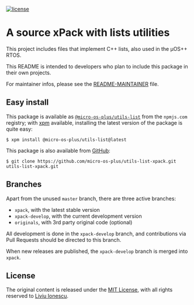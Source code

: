 [![license](https://img.shields.io/github/license/micro-os-plus/utils-list-xpack)](https://github.com/micro-os-plus/utils-list-xpack/blob/xpack/LICENSE)

# A source xPack with lists utilities

This project includes files that implement C++ lists, also used in the
µOS++ RTOS.

This README is intended to developers who plan to include this package
in their own projects.

For maintainer infos, please see the [README-MAINTAINER](README-MAINTAINER.md) file.

## Easy install

This package is available as
[`@micro-os-plus/utils-list`](https://www.npmjs.com/package/@micro-os-plus/utils-list)
from the `npmjs.com` registry; with [xpm](https://xpack.github.io/xpm/)
available, installing the latest version of the package is quite easy:

```console
$ xpm install @micro-os-plus/utils-list@latest
```

This package is also available from
[GitHub](https://github.com/micro-os-plus/utils-list-xpack):

```console
$ git clone https://github.com/micro-os-plus/utils-list-xpack.git utils-list-xpack.git
```

## Branches

Apart from the unused `master` branch, there are three active branches:

- `xpack`, with the latest stable version
- `xpack-develop`, with the current development version
- `originals`, with 3rd party original code (optional)

All development is done in the `xpack-develop` branch, and contributions via
Pull Requests should be directed to this branch.

When new releases are published, the `xpack-develop` branch is merged
into `xpack`.

## License

The original content is released under the
[MIT License](https://opensource.org/licenses/MIT), with all rights reserved to
[Liviu Ionescu](https://github.com/ilg-ul).
